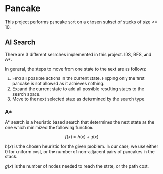 # Pancake

This project performs pancake sort on a chosen subset of stacks of size <= 10.

## AI Search

There are 3 different searches implemented in this project. IDS, BFS, and A\*.

In general, the steps to move from one state to the next are as follows:

1. Find all possible actions in the current state. Flipping only the first pancake is not allowed as it achieves nothing.
2. Expand the current state to add all possible resulting states to the search space.
3. Move to the next selected state as determined by the search type.

### A\*

A\* search is a heuristic based search that determines the next state as the one which minimized the following function.

$$ f(x) = h(x)+g(x) $$

$h(x)$ is the chosen heuristic for the given problem. In our case, we use either 0 for uniform cost, or the number of non-adjacent pairs of pancakes in the stack.

$g(x)$ is the number of nodes needed to reach the state, or the path cost.
